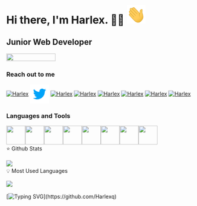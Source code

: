 ###

<h1>Hi there, I'm Harlex. 🖤🤍 <a href="https://github.com/Harlexq/"> </a> <img
        src="https://raw.githubusercontent.com/ABSphreak/ABSphreak/master/gifs/Hi.gif" width="50px"></h1>

## Junior Web Developer

<img src="https://komarev.com/ghpvc/?username=Harlexq&style=plastic" width="130" height="20" />


### Reach out to me

<a href="https://www.linkedin.com/in/serkan-bakır-189587238/" rel="nofollow"><img align="center"
        src="https://pngimg.com/uploads/linkedIn/linkedIn_PNG38.png" alt="Harlex" height="50" width="50"></a>
<a href="https://twitter.com/harlexq" rel="nofollow"><img align="center"
        src="https://raw.githubusercontent.com/github/explore/80688e429a7d4ef2fca1e82350fe8e3517d3494d/topics/twitter/twitter.png"
        alt="Harlex" height="50" width="50"></a>
<a href="https://www.instagram.com/harlex0/" rel="nofollow"><img align="center"
        src="https://png.pngtree.com/png-vector/20221018/ourmid/pngtree-instagram-icon-png-image_6315974.png"
        alt="Harlex" height="50" width="50"></a>
<a href="https://discord.com/users/801069133810237491" rel="nofollow"><img align="center"
        src="https://www.freepnglogos.com/uploads/discord-logo-png/concours-discord-cartes-voeux-fortnite-france-6.png"
        alt="Harlex" height="50" width="50"></a>
<a href="https://open.spotify.com/playlist/4CI736CK2941kjaY6rSe5L?si=52dd83892ef14f16" rel="nofollow"><img
        align="center" src="https://www.freepnglogos.com/uploads/spotify-logo-png/file-spotify-logo-png-4.png"
        alt="Harlex" height="50" width="50"></a>
<a href="https://www.reddit.com/user/Harlexq" rel="nofollow"><img align="center"
        src="https://logodownload.org/wp-content/uploads/2018/02/reddit-logo-16.png" alt="Harlex" height="50"
        width="50"></a>
<a href="https://www.youtube.com/channel/UC-TSZQn3kug40WRZF4jnDGg" rel="nofollow"><img align="center"
        src="https://www.freeiconspng.com/thumbs/youtube-logo-png/hd-youtube-logo-png-transparent-background-20.png"
        alt="Harlex" height="50" width="50"></a>
<a href="https://www.twitch.tv/harlexq" rel="nofollow"><img align="center"
        src="https://www.freepnglogos.com/uploads/purple-twitch-logo-png-18.png" alt="Harlex" height="50"
        width="50"></a>

### Languages and Tools
<img src="https://www.hizliresim.com/oyqyxph.png" width="50" height="50" align="left">
<img src="https://www.hizliresim.com/6txxiec.png" width="50" height="50" align="left">
<img src="https://www.hizliresim.com/cgvs30a.png" width="50" height="50" align="left">
<img src="https://www.hizliresim.com/lvcwbjl.png" width="50" height="50" align="left">
<img src="https://www.hizliresim.com/qtlll1p.png" width="50" height="50" align="left">
<img src="https://www.hizliresim.com/pnxue5c.png" width="50" height="50" align="left">
<img src="https://www.hizliresim.com/tpcv6v4.png" width="50" height="50" align="left">
<img src="https://www.hizliresim.com/mmxv27z.png" width="50" height="50" align="left">

<br />
<br />
<br />

<detalis>
    <summary>⭐ Github Stats</summary>
    <br />
    <img src="https://github-readme-stats.vercel.app/api?username=Harlexq&theme=radical" width=500>
</detalis>


<detalis>
    <summary>💡 Most Used Languages</summary>
    <br />
    <img src="https://github-readme-stats.vercel.app/api/top-langs/?username=Harlexq&layout=compact" width=500>
</detalis>

[![Typing
SVG](https://readme-typing-svg.herokuapp.com/?lines=Burası+Harlex%27in+Profili+Hoşgeldin!!&center=true&color="aaaa")](https://github.com/Harlexq)
<div align="center">
